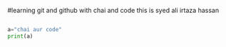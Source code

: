 #learning git and github with chai and code
this is syed ali irtaza hassan
```python

a="chai aur code"
print(a)

```